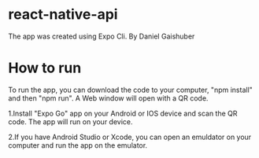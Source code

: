 # react-native-api

The app was created using Expo Cli. By Daniel Gaishuber
# How to run
To run the app, you can download the code to your computer, "npm install" and then "npm run".
A Web window will open with a QR code.

1.Install "Expo Go" app on your Android or IOS device and scan the QR code.
The app will run on your device.

2.If you have Android Studio or Xcode, you can open an emuldator on your computer and run the app on the emulator.

